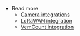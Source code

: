 * Read more
    * [Camera integrations](./reference-guide/cameras/)
    * [LoRaWAN integration](./reference-guide/immotion-lorawan/)
    * [VemCount integration](./reference-guide/vemcount/)